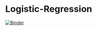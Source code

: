 # Logistic-Regression

[![Binder](https://mybinder.org/badge_logo.svg)](https://mybinder.org/v2/gh/MichaelFranLu/Logistic-Regression/HEAD)
